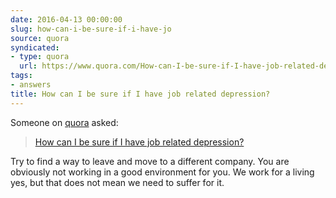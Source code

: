 ```yaml
---
date: 2016-04-13 00:00:00
slug: how-can-i-be-sure-if-i-have-jo
source: quora
syndicated:
- type: quora
  url: https://www.quora.com/How-can-I-be-sure-if-I-have-job-related-depression/answer/Roy-Tang
tags:
- answers
title: How can I be sure if I have job related depression?
---
```


Someone on [quora](https://quora.com) asked:

> [How can I be sure if I have job related depression?](https://www.quora.com/How-can-I-be-sure-if-I-have-job-related-depression/answer/Roy-Tang)


Try to find a way to leave and move to a different company. You are obviously not working in a good environment for you. We work for a living yes, but that does not mean we need to suffer for it.